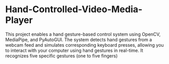 # Hand-Controlled-Video-Media-Player
This project enables a hand gesture-based control system using OpenCV, MediaPipe, and PyAutoGUI. The system detects hand gestures from a webcam feed and simulates corresponding keyboard presses, allowing you to interact with your computer using hand gestures in real-time. It recognizes five specific gestures (one to five fingers)
